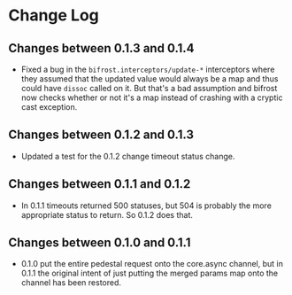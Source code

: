 # Change Log

## Changes between 0.1.3 and 0.1.4

* Fixed a bug in the `bifrost.interceptors/update-*` interceptors where they
assumed that the updated value would always be a map and thus could have `dissoc`
called on it. But that's a bad assumption and bifrost now checks whether or not
it's a map instead of crashing with a cryptic cast exception.

## Changes between 0.1.2 and 0.1.3

* Updated a test for the 0.1.2 change timeout status change.

## Changes between 0.1.1 and 0.1.2

* In 0.1.1 timeouts returned 500 statuses, but 504 is probably the more
appropriate status to return. So 0.1.2 does that.

## Changes between 0.1.0 and 0.1.1

* 0.1.0 put the entire pedestal request onto the core.async channel, but in
0.1.1 the original intent of just putting the merged params map onto the
channel has been restored.
